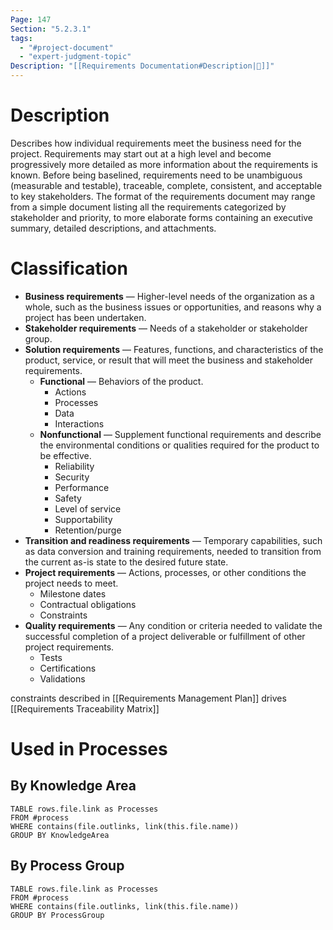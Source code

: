 ```yaml
---
Page: 147
Section: "5.2.3.1"
tags:
  - "#project-document"
  - "expert-judgment-topic"
Description: "[[Requirements Documentation#Description|📝]]"
---
```

# Description
Describes how individual requirements meet the business need for the project. Requirements may start out at a high level and become progressively more detailed as more information about the requirements is known. Before being baselined, requirements need to be unambiguous (measurable and testable), traceable, complete, consistent, and acceptable to key stakeholders. The format of the requirements document may range from a simple document listing all the requirements categorized by stakeholder and priority, to more elaborate forms containing an executive summary, detailed descriptions, and attachments.
# Classification
- **Business requirements** — Higher-level needs of the organization as a whole, such as the business issues or opportunities, and reasons why a project has been undertaken.
- **Stakeholder requirements** — Needs of a stakeholder or stakeholder group.
- **Solution requirements** — Features, functions, and characteristics of the product, service, or result that will meet the business and stakeholder requirements.
	- **Functional** — Behaviors of the product.
		- Actions
		- Processes
		- Data
		- Interactions
	- **Nonfunctional** — Supplement functional requirements and describe the environmental conditions or qualities required for the product to be effective.
		- Reliability
		- Security
		- Performance
		- Safety
		- Level of service
		- Supportability
		- Retention/purge
- **Transition and readiness requirements** — Temporary capabilities, such as data conversion and training requirements, needed to transition from the current as-is state to the desired future state.
- **Project requirements** — Actions, processes, or other conditions the project needs to meet.
	- Milestone dates
	- Contractual obligations
	- Constraints
- **Quality requirements** — Any condition or criteria needed to validate the successful completion of a project deliverable or fulfillment of other project requirements.
	- Tests
	- Certifications
	- Validations

constraints described in [[Requirements Management Plan]]
drives [[Requirements Traceability Matrix]]
# Used in Processes
## By Knowledge Area
```dataview
TABLE rows.file.link as Processes
FROM #process 
WHERE contains(file.outlinks, link(this.file.name))
GROUP BY KnowledgeArea
```
## By Process Group
```dataview
TABLE rows.file.link as Processes
FROM #process 
WHERE contains(file.outlinks, link(this.file.name))
GROUP BY ProcessGroup
```
